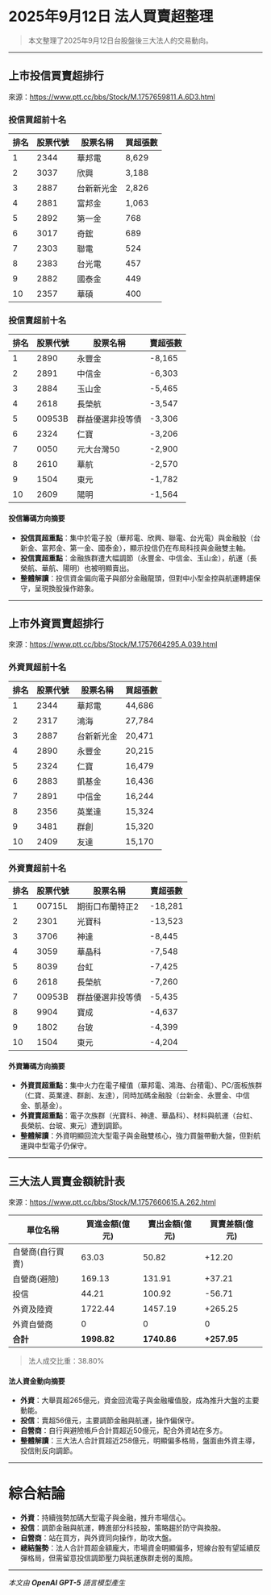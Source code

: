 # 2025年9月12日 法人買賣超整理

>本文整理了2025年9月12日台股盤後三大法人的交易動向。

---

## 上市投信買賣超排行
來源：<https://www.ptt.cc/bbs/Stock/M.1757659811.A.6D3.html>

### 投信買超前十名
| 排名 | 股票代號 | 股票名稱   | 買超張數 |
|------|----------|------------|----------|
| 1    | 2344     | 華邦電     | 8,629    |
| 2    | 3037     | 欣興       | 3,188    |
| 3    | 2887     | 台新新光金 | 2,826    |
| 4    | 2881     | 富邦金     | 1,063    |
| 5    | 2892     | 第一金     | 768      |
| 6    | 3017     | 奇鋐       | 689      |
| 7    | 2303     | 聯電       | 524      |
| 8    | 2383     | 台光電     | 457      |
| 9    | 2882     | 國泰金     | 449      |
| 10   | 2357     | 華碩       | 400      |

### 投信賣超前十名
| 排名 | 股票代號 | 股票名稱   | 賣超張數 |
|------|----------|------------|----------|
| 1    | 2890     | 永豐金     | -8,165   |
| 2    | 2891     | 中信金     | -6,303   |
| 3    | 2884     | 玉山金     | -5,465   |
| 4    | 2618     | 長榮航     | -3,547   |
| 5    | 00953B   | 群益優選非投等債 | -3,306 |
| 6    | 2324     | 仁寶       | -3,206   |
| 7    | 0050     | 元大台灣50 | -2,900   |
| 8    | 2610     | 華航       | -2,570   |
| 9    | 1504     | 東元       | -1,782   |
| 10   | 2609     | 陽明       | -1,564   |

#### 投信籌碼方向摘要
- **投信買超重點**：集中於電子股（華邦電、欣興、聯電、台光電）與金融股（台新金、富邦金、第一金、國泰金），顯示投信仍在布局科技與金融雙主軸。  
- **投信賣超重點**：金融族群遭大幅調節（永豐金、中信金、玉山金），航運（長榮航、華航、陽明）也被明顯賣出。  
- **整體解讀**：投信資金偏向電子與部分金融龍頭，但對中小型金控與航運轉趨保守，呈現換股操作跡象。  

---

## 上市外資買賣超排行
來源：<https://www.ptt.cc/bbs/Stock/M.1757664295.A.039.html>

### 外資買超前十名
| 排名 | 股票代號 | 股票名稱   | 買超張數 |
|------|----------|------------|----------|
| 1    | 2344     | 華邦電     | 44,686   |
| 2    | 2317     | 鴻海       | 27,784   |
| 3    | 2887     | 台新新光金 | 20,471   |
| 4    | 2890     | 永豐金     | 20,215   |
| 5    | 2324     | 仁寶       | 16,479   |
| 6    | 2883     | 凱基金     | 16,436   |
| 7    | 2891     | 中信金     | 16,244   |
| 8    | 2356     | 英業達     | 15,324   |
| 9    | 3481     | 群創       | 15,320   |
| 10   | 2409     | 友達       | 15,170   |

### 外資賣超前十名
| 排名 | 股票代號 | 股票名稱   | 賣超張數 |
|------|----------|------------|----------|
| 1    | 00715L   | 期街口布蘭特正2 | -18,281 |
| 2    | 2301     | 光寶科     | -13,523  |
| 3    | 3706     | 神達       | -8,445   |
| 4    | 3059     | 華晶科     | -7,548   |
| 5    | 8039     | 台虹       | -7,425   |
| 6    | 2618     | 長榮航     | -7,260   |
| 7    | 00953B   | 群益優選非投等債 | -5,435 |
| 8    | 9904     | 寶成       | -4,637   |
| 9    | 1802     | 台玻       | -4,399   |
| 10   | 1504     | 東元       | -4,204   |

#### 外資籌碼方向摘要
- **外資買超重點**：集中火力在電子權值（華邦電、鴻海、台積電）、PC/面板族群（仁寶、英業達、群創、友達），同時加碼金融股（台新金、永豐金、中信金、凱基金）。  
- **外資賣超重點**：電子次族群（光寶科、神達、華晶科）、材料與航運（台虹、長榮航、台玻、東元）遭到調節。  
- **整體解讀**：外資明顯回流大型電子與金融雙核心，強力買盤帶動大盤，但對航運與中型電子仍保守。  

---

## 三大法人買賣金額統計表
來源：<https://www.ptt.cc/bbs/Stock/M.1757660615.A.262.html>

| 單位名稱           | 買進金額(億元) | 賣出金額(億元) | 買賣差額(億元) |
|--------------------|----------------|----------------|----------------|
| 自營商(自行買賣)   | 63.03          | 50.82          | +12.20         |
| 自營商(避險)       | 169.13         | 131.91         | +37.21         |
| 投信               | 44.21          | 100.92         | -56.71         |
| 外資及陸資         | 1722.44        | 1457.19        | +265.25        |
| 外資自營商         | 0              | 0              | 0              |
| **合計**           | **1998.82**    | **1740.86**    | **+257.95**    |

> 法人成交比重：38.80%

#### 法人資金動向摘要
- **外資**：大舉買超265億元，資金回流電子與金融權值股，成為推升大盤的主要動能。  
- **投信**：賣超56億元，主要調節金融與航運，操作偏保守。  
- **自營商**：自行與避險帳戶合計買超近50億元，配合外資站在多方。  
- **整體解讀**：三大法人合計買超近258億元，明顯偏多格局，盤面由外資主導，投信則反向調節。  

---

# 綜合結論
- **外資**：持續強勢加碼大型電子與金融，推升市場信心。  
- **投信**：調節金融與航運，轉進部分科技股，策略趨於防守與換股。  
- **自營商**：站在買方，與外資同向操作，助攻大盤。  
- **總結盤勢**：法人合計買超金額龐大，市場資金明顯偏多，短線台股有望延續反彈格局，但需留意投信調節壓力與航運族群走弱的風險。  

---

*本文由 **OpenAI GPT-5** 語言模型產生*
